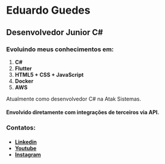 # Eduardo Guedes

<h2> <strong>Desenvolvedor Junior C#</strong> </h2>
<h3> Evoluindo meus conhecimentos em: </h3>
<ol>
  <li>
    <strong>C#</strong>
  </li>
  <li>
    <strong>Flutter</strong>
  </li>
  <li>
    <strong>HTML5 + CSS + JavaScript</strong>
  </li>
  <li>
    <strong>Docker</strong>
  </li>
  <li>
    <strong>AWS</strong>
  </li>
</ol>


</h3>Atualmente como desenvolvedor C# na Atak Sistemas.</h3>
<h4>Envolvido diretamente com integrações de terceiros via API. </h4>


<h3> Contatos: </h3>
<h4>
  <ul>
    <li> 
      <a href="https://www.linkedin.com/in/eduardooguedes/">Linkedin</a>
    </li>
    <li> 
      <a href="https://www.youtube.com/channel/UCK5hIiWiTjztKwWUjw6mGsg">Youtube</a>
    </li>
    <li>
      <a href="https://www.instagram.com/eduardooguedes/">Instagram</a>
    </li>
  </ul>
</h4>
